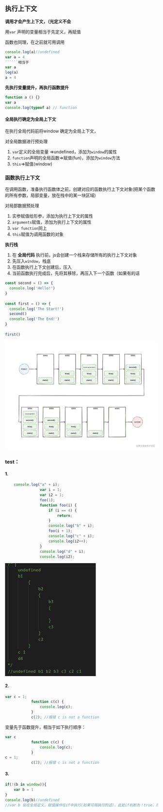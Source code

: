 ## 执行上下文

**调用才会产生上下文，（光定义不会**

用`var` 声明的变量相当于先定义，再赋值

函数也同理，在之前就可用调用

```js
console.log(a)//undefined
var a = 4
​``````相当于
var a
log(a)
a = 4
```



**先执行变量提升，再执行函数提升**



```js
function a () {}
var a
console.log(typeof a) // function
```



#### 全局执行确定为全局上下文

在执行全局代码前将window 确定为全局上下文，

对全局数据进行预处理

1. `var`定义的全局变量 =>undefined，添加为`window`的属性
2. `function`声明的全局函数=>赋值(fun)，添加为`window`方法
3. `this`=>赋值(window)



### 函数执行上下文

在调用函数，准备执行函数体之前，创建对应的函数执行上下文对象(把某个函数的所有参数，局部变量，放在栈中的某一块区域)

对局部数据预处理

1. 实参赋值给形参，添加为执行上下文的属性
2. `arguments`赋值，添加为执行上下文的属性
3. `var function`同上
4. `this`赋值为调用函数的对象   



**执行栈**



1. 在 **全局代码** 执行前，js会创建一个栈来存储所有的执行上下文对象
2. 先压入`window`，栈底
3. 在函数执行上下文创建后，压入
4. 当前函数执行完成后，先将其移除，再压入下一个函数（如果有的话

```js
const second = () => {
  console.log('Hello!')
}

const first = () => {
  console.log('The Start!')
  second()
  console.log('The End!')
}

first()

```



![执行上下文](assets/执行上下文.png)



### test：

#### 1.

```js
    console.log("a" + i);
                var i = 1;
                var i2 = 1;
                foo(1);
                function foo(i) {
                    if (i == 4) {
                        return;
                    }
                    console.log("b" + i);
                    foo(i + 1);
                    console.log("c" + i);
                    console.log(i2++);
                }
                console.log("d" + i);
                console.log(i2);
```



![1647918663083](assets/1647918663083.png)

#### 2.

```js
var c = 1;
            function c(c) {
                console.log(c);
            }
            c(2); //报错 c is not a function
```

变量先于函数提升，相当于如下执行顺序：

```js
var c 
            function c(c) {
                console.log(c);
            }
c = 1;
            c(2); //报错 c is not a function
```

#### 3.

```js
if(!(b in window)){
    var b = 1
}
console.log(b)//undefined
//var b 现在全局定义，赋值操作在if中执行(如果可用执行的话)，此处if判断为！true，所以不会给b赋值
```

